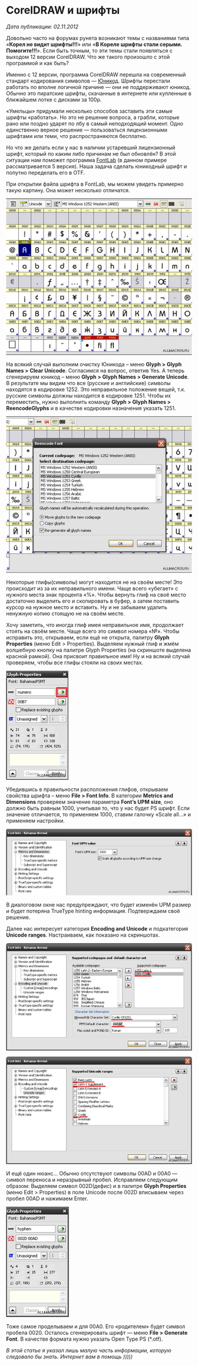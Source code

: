 # CorelDRAW и шрифты

_Дата публикации: 02.11.2012_

Довольно часто на форумах рунета возникают темы с названиями типа «**Корел не видит шрифты!!!**» или «**В Кореле шрифты стали серыми. Помогите!!!**». Если быть точным, то эти темы стали появляться с выходом 12 версии CorelDRAW. Что же такого произошло с этой программой и как быть?

Именно с 12 версии, программа CorelDRAW перешла на современный стандарт кодирования символов — [Юникод](http://ru.wikipedia.org/wiki/ЮНИКОД). Шрифты перестали работать по вполне логичной причине — они не поддерживают юникод. Обычно это пиратские шрифты, скачанные в интернете или купленные в ближайшем лотке с дисками за 100р.

«Умельцы» придумали несколько способов заставить эти самые шрифты «работать». Но это не решение вопроса, а грабли, которые рано или поздно ударят по лбу в самый неподходящий момент. Одно единственно верное решение — пользоваться лицензионными шрифтами или теми, что распространяются бесплатно.  

Но что же делать если у нас в наличии устаревший лицензионный шрифт, который по каким либо причинам не был обновлён? В этой ситуации нам поможет программа [FontLab](http://www.fontlab.com/font-editor/fontlab-studio/) (в данном примере рассматривается 5 версия). Наша задача сделать юникодный шрифт и попутно переделать его в OTF.  

При открытии файла шрифта в FontLab, мы можем увидеть примерно такую картину. Она может несколько отличатся.  

![CorelDRAW и шрифты](1.jpg)

На всякий случай выполним очистку Юникода – меню **Glyph > Glyph Names > Clear Unicode**. Согласимся на вопрос, ответив Yes. А теперь сгенерируем юникод – меню **Glyph > Glyph Names > Generate Unicode**. В результате мы видим что все (русские и английские) символы находятся в кодировке 1252\. Это неправильное положение вещей, т.к. русские символы должны находится в кодировке 1251\. Чтобы их переместить, нужно выполнить команду **Glyph > Glyph Names > ReencodeGlyphs** и в качестве кодировки назначения указать 1251.  

![CorelDRAW и шрифты](2.jpg)

Некоторые глифы(символы) могут находится не на своём месте! Это происходит из за их неправильного имени. Чаще всего «убегает» с нужного места знак процента «%». Чтобы вернуть глиф на своё место достаточно выделить его и скопировать в буфер, а затем поставить курсор на нужное место и вставить. Ну и не забываем удалить ненужную копию стоящую не на своём месте.

Хочу заметить, что иногда глиф имея неправильное имя, продолжает стоять на своём месте. Чаще всего это символ номера «№». Чтобы исправить это, открываем, если ещё не открыта, палитру **Glyph Properties** (меню Edit > Properties). Выделяем нужный глиф и жмём волшебную кнопку на палитре Glyph Properties (на скриншоте выделена красной рамкой). Она присвоит правильное имя! Ну и на всякий случай проверяем, чтобы все глифы стояли на своих местах.  

![CorelDRAW и шрифты](3.jpg)

Убедившись в правильности расположения глифов, открываем свойства шрифта – меню **File > Font Info**. В категории **Metrics and Dimensions** проверяем значение параметра **Font’s UPM size**, оно должно быть равным 1000, учитывая то, что у нас будет PS шрифт. Если значение отличается, то применяем 1000, ставим галочку «Scale all…» и применяем настройки.  

![CorelDRAW и шрифты](4.jpg)

В диалоговом окне нас предупреждают, что будет изменён UPM размер и будет потеряна TrueType hinting информация. Подтверждаем своё решение.  

Далее нас интересует категория **Encoding and Unicode** и подкатегория **Unicode ranges**. Настраиваем, как показано на скриншотах.  

![CorelDRAW и шрифты](5.jpg)

![CorelDRAW и шрифты](6.jpg)

И ещё один нюанс… Обычно отсутствуют символы 00AD и 00A0 — символ переноса и неразрывный пробел. Исправляем следующим образом: Выделяем символ 002D(дефис) и в палитре **Glyph Properties** (меню Edit > Properties) в поле Unicode после 002D вписываем через пробел 00AD и нажимаем Enter.  

![CorelDRAW и шрифты](7.jpg)

Тоже самое проделываем и для 00A0\. Его «родителем» будет символ пробела 0020. Осталось сгенерировать шрифт — меню **File > Generate Font**. В качестве формата нужно указать Open Type PS (*.otf).  

_В этой статье я указал лишь малую часть информации, которую следовало бы знать. Интернет вам в помощь )))))_
